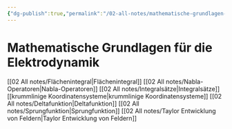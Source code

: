 ```yaml
---
{"dg-publish":true,"permalink":"/02-all-notes/mathematische-grundlagen-fuer-die-elektrodynamik/","dgHomeLink":true,"dgPassFrontmatter":false}
---
```


# Mathematische Grundlagen für die Elektrodynamik
[[02 All notes/Flächenintegral|Flächenintegral]]
[[02 All notes/Nabla-Operatoren|Nabla-Operatoren]]
[[02 All notes/Integralsätze|Integralsätze]]
[[krummlinige Koordinatensysteme|krummlinige Koordinatensysteme]]
[[02 All notes/Deltafunktion|Deltafunktion]]
[[02 All notes/Sprungfunktion|Sprungfunktion]]
[[02 All notes/Taylor Entwicklung von Feldern|Taylor Entwicklung von Feldern]]